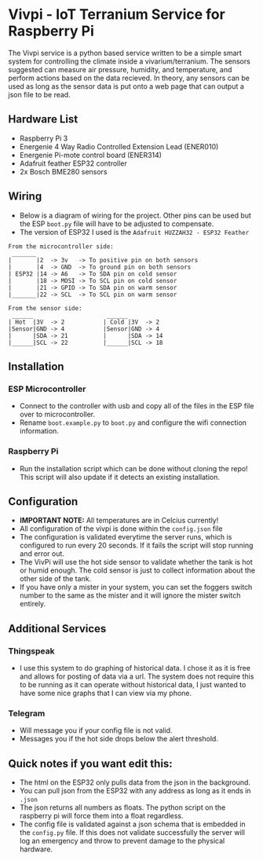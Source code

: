 # Vivpi - IoT Terranium Service for Raspberry Pi

The Vivpi service is a python based service written to be a simple smart system for controlling the climate inside a vivarium/terranium.
The sensors suggested can measure air pressure, humidity, and temperature, and perform actions based on the data recieved.
In theory, any sensors can be used as long as the sensor data is put onto a web page that can output a json file to be read.

## Hardware List

* Raspberry Pi 3
* Energenie 4 Way Radio Controlled Extension Lead (ENER010)
* Energenie Pi-mote control board (ENER314)
* Adafruit feather ESP32 controller
* 2x Bosch BME280 sensors

## Wiring

* Below is a diagram of wiring for the project. Other pins can be used but the ESP ``boot.py`` file will have to be adjusted to compensate.
* The version of ESP32 I used is the ``Adafruit HUZZAH32 - ESP32 Feather``

```
From the microcontroller side:
 _______
|       |2  -> 3v   -> To positive pin on both sensors
|       |4  -> GND  -> To ground pin on both sensors
| ESP32 |14 -> A6   -> To SDA pin on cold sensor
|       |18 -> MOSI -> To SCL pin on cold sensor
|       |21 -> GPIO -> To SDA pin on warm sensor
|_______|22 -> SCL  -> To SCL pin on warm sensor

From the sensor side:
 ______                     ______ 
| Hot  |3V  -> 2           | Cold |3V  -> 2
|Sensor|GND -> 4           |Sensor|GND -> 4
|      |SDA -> 21          |      |SDA -> 14 
|______|SCL -> 22          |______|SCL -> 18
```

## Installation 

### ESP Microcontroller

* Connect to the controller with usb and copy all of the files in the ESP file over to microcontroller.
* Rename ``boot.example.py`` to ``boot.py`` and configure the wifi connection information.

### Raspberry Pi

* Run the installation script which can be done without cloning the repo! This script will also update if it detects an existing installation.

## Configuration

* **IMPORTANT NOTE:** All temperatures are in Celcius currently!
* All configuration of the vivpi is done within the ``config.json`` file
* The configuration is validated everytime the server runs, which is configured to run every 20 seconds. If it fails the script will stop running and error out.
* The VivPi will use the hot side sensor to validate whether the tank is hot or humid enough. The cold sensor is just to collect information about the other side of the tank.
* If you have only a mister in your system, you can set the foggers switch number to the same as the mister and it will ignore the mister switch entirely.

## Additional Services

### Thingspeak

* I use this system to do graphing of historical data. I chose it as it is free and allows for posting of data via a url. The system does not require this to be running as it can operate without historical data, I just wanted to have some nice graphs that I can view via my phone.

### Telegram

* Will message you if your config file is not valid.
* Messages you if the hot side drops below the alert threshold.

## Quick notes if you want edit this:

* The html on the ESP32 only pulls data from the json in the background.
* You can pull json from the ESP32 with any address as long as it ends in ``.json``
* The json returns all numbers as floats. The python script on the raspberry pi will force them into a float regardless.
* The config file is validated against a json schema that is embedded in the ``config.py`` file. If this does not validate successfully the server will log an emergency and throw to prevent damage to the physical hardware.